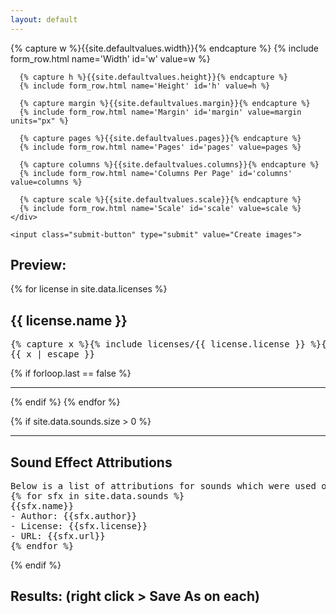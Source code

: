 ```yaml
---
layout: default
---
```


<div class="center-box">
  <form id="form" class="licenses-form">
    <div class="form-container">
      {% capture w %}{{site.defaultvalues.width}}{% endcapture %}
      {% include form_row.html name='Width' id='w' value=w %}
      
      {% capture h %}{{site.defaultvalues.height}}{% endcapture %}
      {% include form_row.html name='Height' id='h' value=h %}
      
      {% capture margin %}{{site.defaultvalues.margin}}{% endcapture %}
      {% include form_row.html name='Margin' id='margin' value=margin units="px" %}
      
      {% capture pages %}{{site.defaultvalues.pages}}{% endcapture %}
      {% include form_row.html name='Pages' id='pages' value=pages %}
      
      {% capture columns %}{{site.defaultvalues.columns}}{% endcapture %}
      {% include form_row.html name='Columns Per Page' id='columns' value=columns %}
      
      {% capture scale %}{{site.defaultvalues.scale}}{% endcapture %}
      {% include form_row.html name='Scale' id='scale' value=scale %}
    </div>
    
    <input class="submit-button" type="submit" value="Create images">
  </form>
</div>

<h2>Preview:</h2>
<div id="capture" class="licenses">

{% for license in site.data.licenses %}
<h2>
{{ license.name }}
</h2>
<pre>
{% capture x %}{% include licenses/{{ license.license }} %}{% endcapture %}
{{ x | escape }}
</pre>
{% if forloop.last == false %}
<hr>
{% endif %}
{% endfor %}

{% if site.data.sounds.size > 0 %}
<hr>
<h2>Sound Effect Attributions</h2>
<pre>
Below is a list of attributions for sounds which were used or referenced in the production of this software.
{% for sfx in site.data.sounds %}
{{sfx.name}}
- Author: {{sfx.author}}
- License: {{sfx.license}}
- URL: {{sfx.url}}
{% endfor %}
</pre>
{% endif %}


</div>

<h2 id="results-title">Results: (right click > Save As on each)</h2>
<div id="results">
</div>

<script
        src="https://code.jquery.com/jquery-3.4.1.slim.min.js"
        integrity="sha256-pasqAKBDmFT4eHoN2ndd6lN370kFiGUFyTiUHWhU7k8="
        crossorigin="anonymous"></script>
<script type="text/javascript" src="https://unpkg.com/html2canvas@1.0.0-rc.5/dist/html2canvas.js"></script>
<script>
function mainFunction(setuponly) {
  var w = $("#w").val();
  var h = $("#h").val();
  var pages = $("#pages").val();
  var columns = $("#columns").val();
  var margin = $("#margin").val();

  w -= margin * 2;
  h -= margin * 2;

  $("#capture").width(w*pages).height(h);
  $("#capture").css("column-count", pages*columns);

  if (setuponly) {
    $("#results-title").hide();
    return false;
  }
  
  $("#results-title").show();

  $("#results").empty();

  var scale = $("#scale").val();

  for (var i = 0; i < pages; i++) {
    var canvas = document.createElement('canvas');
    canvas.width = w*scale;
    canvas.height = h*scale;
    canvas.style.width = w + 'px';
    canvas.style.height = h + 'px';
    var context = canvas.getContext('2d');
    context.scale(scale,scale);

    var params = {
      canvas: canvas,
      scale: 1,
      x: i*w,
      backgroundColor: '#ffffff'
    };

    html2canvas(document.querySelector("#capture"), params).then(canvas => {
        $("#results").append(canvas);
    });
  }
}

$("form").submit(function(){
  mainFunction(false);
  
  alert("Success! Check the bottom of the page.");

  return false;
});

$(document).ready(function() {
  mainFunction(true);
});
</script>
